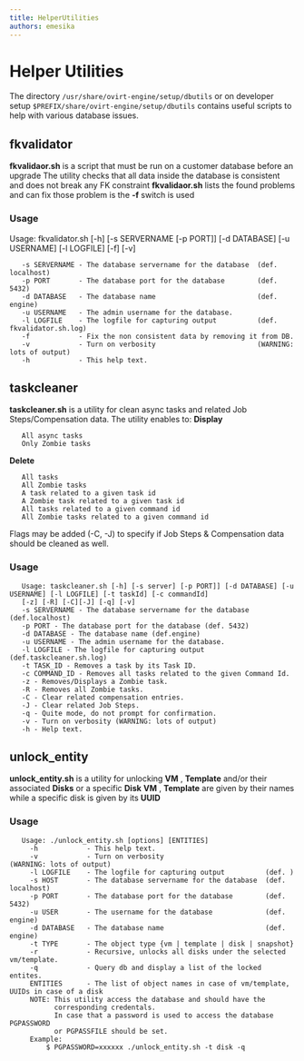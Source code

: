 ```yaml
---
title: HelperUtilities
authors: emesika
---
```


# Helper Utilities

The directory ```/usr/share/ovirt-engine/setup/dbutils``` or on
developer setup ```$PREFIX/share/ovirt-engine/setup/dbutils``` contains
useful scripts to help with various database issues.

## fkvalidator

**fkvalidaor.sh** is a script that must be run on a customer database before an upgrade
The utility checks that all data inside the database is consistent and does not break any FK constraint
**fkvalidaor.sh** lists the found problems and can fix those problem is the **-f** switch is used

### Usage

Usage: fkvalidator.sh [-h] [-s SERVERNAME [-p PORT]] [-d DATABASE] [-u USERNAME] [-l LOGFILE] [-f] [-v]

       -s SERVERNAME - The database servername for the database  (def. localhost)
       -p PORT       - The database port for the database        (def. 5432)
       -d DATABASE   - The database name                         (def. engine)
       -u USERNAME   - The admin username for the database.
       -l LOGFILE    - The logfile for capturing output          (def. fkvalidator.sh.log)
       -f            - Fix the non consistent data by removing it from DB.
       -v            - Turn on verbosity                         (WARNING: lots of output)
       -h            - This help text.

## taskcleaner

**taskcleaner.sh** is a utility for clean async tasks and related Job Steps/Compensation data.
The utility enables to:
**Display**

       All async tasks
       Only Zombie tasks

**Delete**

       All tasks
       All Zombie tasks
       A task related to a given task id
       A Zombie task related to a given task id
       All tasks related to a given command id
       All Zombie tasks related to a given command id

Flags may be added (-C, -J) to specify if Job Steps & Compensation data should be cleaned as well.

### Usage

       Usage: taskcleaner.sh [-h] [-s server] [-p PORT]] [-d DATABASE] [-u USERNAME] [-l LOGFILE] [-t taskId] [-c commandId]
       [-z] [-R] [-C][-J] [-q] [-v]
       -s SERVERNAME - The database servername for the database (def.localhost)
       -p PORT - The database port for the database (def. 5432)
       -d DATABASE - The database name (def.engine)
       -u USERNAME - The admin username for the database.
       -l LOGFILE - The logfile for capturing output (def.taskcleaner.sh.log)
       -t TASK_ID - Removes a task by its Task ID.
       -c COMMAND_ID - Removes all tasks related to the given Command Id.
       -z - Removes/Displays a Zombie task.
       -R - Removes all Zombie tasks.
       -C - Clear related compensation entries.
       -J - Clear related Job Steps.
       -q - Quite mode, do not prompt for confirmation.
       -v - Turn on verbosity (WARNING: lots of output)
       -h - Help text.

## unlock_entity

**unlock_entity.sh** is a utility for unlocking **VM** , **Template** and/or their associated **Disks** or a specific **Disk**
**VM** , **Template** are given by their names while a specific disk is given by its **UUID**

### Usage

       Usage: ./unlock_entity.sh [options] [ENTITIES]
         -h            - This help text.
         -v            - Turn on verbosity                         (WARNING: lots of output)
         -l LOGFILE    - The logfile for capturing output          (def. )
         -s HOST       - The database servername for the database  (def. localhost)
         -p PORT       - The database port for the database        (def. 5432)
         -u USER       - The username for the database             (def. engine)
         -d DATABASE   - The database name                         (def. engine)
         -t TYPE       - The object type {vm | template | disk | snapshot}
         -r            - Recursive, unlocks all disks under the selected vm/template.
         -q            - Query db and display a list of the locked entites.
         ENTITIES      - The list of object names in case of vm/template, UUIDs in case of a disk
         NOTE: This utility access the database and should have the
               corresponding credentals.
               In case that a password is used to access the database PGPASSWORD
               or PGPASSFILE should be set.
         Example:
             $ PGPASSWORD=xxxxxx ./unlock_entity.sh -t disk -q
